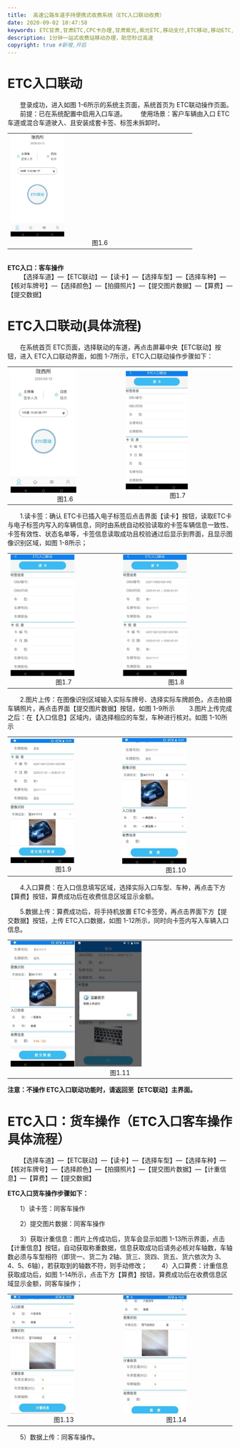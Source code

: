 ```yaml
---
title:  高速公路车道手持便携式收费系统（ETC入口联动收费）
date: 2020-09-02 10:47:58
keywords: ETC甘肃,甘肃ETC,CPC卡办理,甘肃紫光,紫光ETC,移动支付,ETC移动,移动ETC,ETC办理，ETC手持终端,甘肃ETC办理,甘肃ETC发行,移动发行终端,手持便携式收费系统
description: 1分钟一站式收费站移动办理，助您秒过高速
copyright: true #新增,开启
---
```


# ETC入口联动
&emsp;&emsp;登录成功，进入如图 1-6所示的系统主页面，系统首页为  ETC联动操作页面。
&emsp;&emsp;前提：已在系统配置中启用入口车道。
&emsp;&emsp;使用场景：客户车辆由入口 ETC车道或混合车道驶入、且安装成套卡签、标签未拆卸时。
<table>
  <td><img src="/pub-images/laneEtc-1.jpg"  width="30%" /><div style="text-align:center;">图1.6</div></td>
   </table>
&emsp;&emsp;<div style="font-weight:bold;">ETC入口：客车操作</div>
&emsp;&emsp;【选择车道】—【ETC联动】—【读卡】—【选择车型】—【选择车种】—【核对车牌号】—【选择颜色】—【拍摄照片】—【提交图片数据】—【算费】—【提交数据】

# ETC入口联动(具体流程)
&emsp;&emsp;在系统首页 ETC页面，选择联动的车道，再点击屏幕中央【ETC联动】按钮，进入 ETC入口联动界面，如图  1-7所示，ETC入口联动操作步骤如下：
   <table>
        <td><img src="/pub-images/laneEtc-1.jpg"  width="60%" /><div style="text-align:center;">图1.6</div></td>
        <td><img src="/pub-images/laneEtc-2.jpg"  width="60%" /><div style="text-align:center;">图1.7</div></td>
       </table>
&emsp;&emsp;1.读卡签：确认 ETC卡已插入电子标签后点击界面【读卡】按钮，读取ETC卡与电子标签内写入的车辆信息，同时由系统自动校验读取的卡签车辆信息一致性、卡签有效性、状态名单等，卡签信息读取成功且校验通过后显示到界面，且显示图像识别区域，如图 1-8所示；
 <table>
 <td><img src="/pub-images/laneEtc-2.jpg"  width="60%" /><div style="text-align:center;">图1.7</div></td>
 <td><img src="/pub-images/laneEtc-3.jpg"  width="60%" /><div style="text-align:center;">图1.8</div></td>
       </table>
&emsp;&emsp;2.图片上传：在图像识别区域输入实际车牌号、选择实际车牌颜色，点击拍摄车辆照片，再点击界面【提交图片数据】按钮，如图 1-9所示
&emsp;&emsp;3.图片上传完成之后：在【入口信息】区域内，请选择相应的车型，车种进行核对。如图 1-10所示
<table>
  <td><img src="/pub-images/laneEtc-4.jpg"  width="60%" /><div style="text-align:center;">图1.9</div></td>
  <td><img src="/pub-images/laneEtc-5.jpg"  width="60%" /><div style="text-align:center;">图1.10</div></td>
   </table>
&emsp;&emsp;4.入口算费：在入口信息填写区域，选择实际入口车型、车种，再点击下方【算费】按钮，算费成功后在收费信息区域显示金额。

&emsp;&emsp;5.数据上传：算费成功后，将手持机放置 ETC卡签旁，再点击界面下方【提交数据】按钮，上传 ETC入口数据，如图  1-12所示，同时向卡签内写入车辆入口信息。
<table>
  <td><img src="/pub-images/laneEtc-6.jpg"  width="60%" /><div style="text-align:center;">图1.11</div></td>
   </table>
   
<div style="font-weight:bold;">注意：不操作 ETC入口联动功能时，请返回至【ETC联动】主界面。</div>


# ETC入口：货车操作（ETC入口客车操作具体流程）
&emsp;&emsp;【选择车道】—【ETC联动】—【读卡】—【选择车型】—【选择车种】—【核对车牌号】—【选择颜色】—【拍摄照片】—【提交图片数据】—【计重信息】—【算费】—【提交数据】
&emsp;&emsp;<div style="font-weight:bold;">ETC入口货车操作步骤如下：</div>

&emsp;&emsp;1）读卡签：同客车操作

&emsp;&emsp;2）提交图片数据：同客车操作

&emsp;&emsp;3）获取计重信息：图片上传成功后，货车会显示如图 1-13所示界面，点击【计重信息】按钮，自动获取称重数据，信息获取成功后请务必核对车轴数，车轴数必须与车型相符（即货一、货二为 2轴、货三、货四、货五、货六依次为   3、4、5、6轴），若获取到的轴数不符，则手动修改；
&emsp;&emsp;4）入口算费：计重信息获取成功后，如图 1-14所示，点击下方【算费】按钮，算费成功后在收费信息区域显示金额，同客车操作；
<table>
  <td><img src="/pub-images/laneEtcVan-1.jpg"  width="60%" /><div style="text-align:center;">图1.13</div></td>
  <td><img src="/pub-images/laneEtcVan-2.jpg"  width="60%" /><div style="text-align:center;">图1.14</div></td>
   </table>
 &emsp;&emsp;5）数据上传：同客车操作。